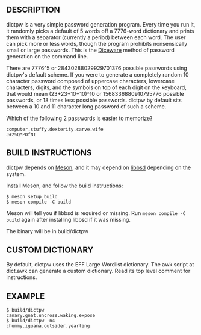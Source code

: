 <!--
Copyright (c) 2021 Guilherme Janczak <guilherme.janczak@yandex.com>

Permission to use, copy, modify, and distribute this software for any
purpose with or without fee is hereby granted, provided that the above
copyright notice and this permission notice appear in all copies.

THE SOFTWARE IS PROVIDED "AS IS" AND THE AUTHOR DISCLAIMS ALL WARRANTIES
WITH REGARD TO THIS SOFTWARE INCLUDING ALL IMPLIED WARRANTIES OF
MERCHANTABILITY AND FITNESS. IN NO EVENT SHALL THE AUTHOR BE LIABLE FOR
ANY SPECIAL, DIRECT, INDIRECT, OR CONSEQUENTIAL DAMAGES OR ANY DAMAGES
WHATSOEVER RESULTING FROM LOSS OF USE, DATA OR PROFITS, WHETHER IN AN
ACTION OF CONTRACT, NEGLIGENCE OR OTHER TORTIOUS ACTION, ARISING OUT OF
OR IN CONNECTION WITH THE USE OR PERFORMANCE OF THIS SOFTWARE.
-->

## DESCRIPTION
dictpw is a very simple password generation program. Every time you run it, it
randomly picks a default of 5 words off a 7776-word dictionary and prints them
with a separator (currently a period) between each word. The user can pick more
or less words, though the program prohibits nonsensically small or large
passwords.
This is the [Diceware](https://en.wikipedia.org/wiki/Diceware) method of
password generation on the command line.

There are 7776^5 or 28430288029929701376 possible passwords using dictpw's
default scheme.
If you were to generate a completely random 10 character password composed of
uppercase characters, lowercase characters, digits, and the symbols on top of
each digit on the keyboard, that would mean (23+23+10+10)^10 or
1568336880910795776 possible passwords, or 18 times less possible passwords.
dictpw by default sits between a 10 and 11 character long password of such a
scheme.

Which of the following 2 passwords is easier to memorize?
```
computer.stuffy.dexterity.carve.wife
J#2%Q*PDfNI
```

## BUILD INSTRUCTIONS
dictpw depends on [Meson](https://mesonbuild.com/), and it may depend on
[libbsd](https://libbsd.freedesktop.org/wiki/) depending on the system.

Install Meson, and follow the build instructions:
```
$ meson setup build
$ meson compile -C build
```

Meson will tell you if libbsd is required or missing. Run
`meson compile -C build` again after installing libbsd if it was missing.

The binary will be in build/dictpw

## CUSTOM DICTIONARY
By default, dictpw uses the EFF Large Wordlist dictionary.
The awk script at dict.awk can generate a custom dictionary. Read its top level
comment for instructions.

## EXAMPLE
```
$ build/dictpw
canary.gnat.uncross.waking.expose
$ build/dictpw -n4
chummy.iguana.outsider.yearling
```
